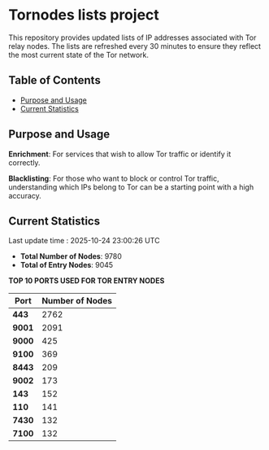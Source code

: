 # Tornodes lists project

This repository provides updated lists of IP addresses associated with Tor relay nodes. The lists are refreshed every 30 minutes to ensure they reflect the most current state of the Tor network.

## Table of Contents

- [Purpose and Usage](#purpose-and-usage)
- [Current Statistics](#current-statistics)


## Purpose and Usage

**Enrichment**: For services that wish to allow Tor traffic or identify it correctly.

**Blacklisting**: For those who want to block or control Tor traffic, understanding which IPs belong to Tor can be a starting point with a high accuracy.

## Current Statistics

Last update time : 2025-10-24 23:00:26 UTC

- **Total Number of Nodes**: 9780
- **Total of Entry Nodes**: 9045

**TOP 10 PORTS USED FOR TOR ENTRY NODES**

| **Port** | **Number of Nodes** |
|------|-----------------|
| **443**   | 2762  |
| **9001**   | 2091  |
| **9000**   | 425  |
| **9100**   | 369  |
| **8443**   | 209  |
| **9002**   | 173  |
| **143**   | 152  |
| **110**   | 141  |
| **7430**   | 132  |
| **7100**   | 132  |

